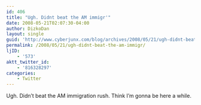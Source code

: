 ```yaml
---
id: 406
title: "Ugh. Didnt beat the AM immigr'"
date: 2008-05-21T02:07:30-04:00
author: DizkoDan
layout: single
guid: 'http://www.cyberjunx.com/blog/archives/2008/05/21/ugh-didnt-beat-the-am-immigr/'
permalink: /2008/05/21/ugh-didnt-beat-the-am-immigr/
ljID:
    - '573'
aktt_twitter_id:
    - '816328297'
categories:
    - Twitter
---
```


Ugh. Didn’t beat the AM immigration rush. Think I’m gonna be here a while.